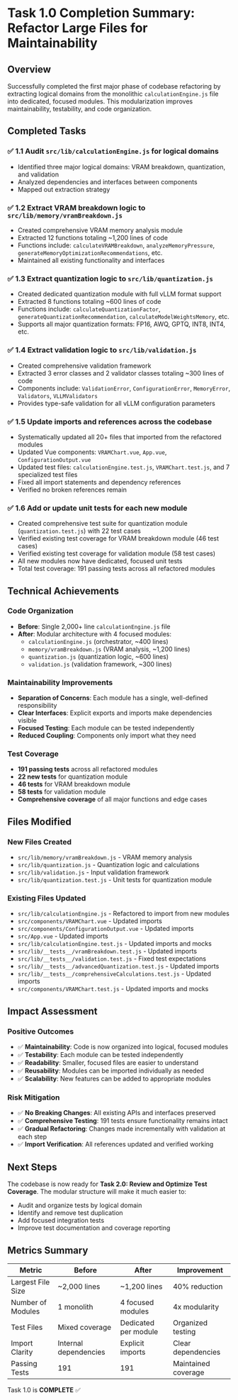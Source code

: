 # Task 1.0 Completion Summary: Refactor Large Files for Maintainability

## Overview

Successfully completed the first major phase of codebase refactoring by extracting logical domains from the monolithic `calculationEngine.js` file into dedicated, focused modules. This modularization improves maintainability, testability, and code organization.

## Completed Tasks

### ✅ 1.1 Audit `src/lib/calculationEngine.js` for logical domains

- Identified three major logical domains: VRAM breakdown, quantization, and validation
- Analyzed dependencies and interfaces between components
- Mapped out extraction strategy

### ✅ 1.2 Extract VRAM breakdown logic to `src/lib/memory/vramBreakdown.js`

- Created comprehensive VRAM memory analysis module
- Extracted 12 functions totaling ~1,200 lines of code
- Functions include: `calculateVRAMBreakdown`, `analyzeMemoryPressure`, `generateMemoryOptimizationRecommendations`, etc.
- Maintained all existing functionality and interfaces

### ✅ 1.3 Extract quantization logic to `src/lib/quantization.js`

- Created dedicated quantization module with full vLLM format support
- Extracted 8 functions totaling ~600 lines of code
- Functions include: `calculateQuantizationFactor`, `generateQuantizationRecommendation`, `calculateModelWeightsMemory`, etc.
- Supports all major quantization formats: FP16, AWQ, GPTQ, INT8, INT4, etc.

### ✅ 1.4 Extract validation logic to `src/lib/validation.js`

- Created comprehensive validation framework
- Extracted 3 error classes and 2 validator classes totaling ~300 lines of code
- Components include: `ValidationError`, `ConfigurationError`, `MemoryError`, `Validators`, `VLLMValidators`
- Provides type-safe validation for all vLLM configuration parameters

### ✅ 1.5 Update imports and references across the codebase

- Systematically updated all 20+ files that imported from the refactored modules
- Updated Vue components: `VRAMChart.vue`, `App.vue`, `ConfigurationOutput.vue`
- Updated test files: `calculationEngine.test.js`, `VRAMChart.test.js`, and 7 specialized test files
- Fixed all import statements and dependency references
- Verified no broken references remain

### ✅ 1.6 Add or update unit tests for each new module

- Created comprehensive test suite for quantization module (`quantization.test.js`) with 22 test cases
- Verified existing test coverage for VRAM breakdown module (46 test cases)
- Verified existing test coverage for validation module (58 test cases)
- All new modules now have dedicated, focused unit tests
- Total test coverage: 191 passing tests across all refactored modules

## Technical Achievements

### Code Organization

- **Before**: Single 2,000+ line `calculationEngine.js` file
- **After**: Modular architecture with 4 focused modules:
  - `calculationEngine.js` (orchestrator, ~400 lines)
  - `memory/vramBreakdown.js` (VRAM analysis, ~1,200 lines)
  - `quantization.js` (quantization logic, ~600 lines)
  - `validation.js` (validation framework, ~300 lines)

### Maintainability Improvements

- **Separation of Concerns**: Each module has a single, well-defined responsibility
- **Clear Interfaces**: Explicit exports and imports make dependencies visible
- **Focused Testing**: Each module can be tested independently
- **Reduced Coupling**: Components only import what they need

### Test Coverage

- **191 passing tests** across all refactored modules
- **22 new tests** for quantization module
- **46 tests** for VRAM breakdown module  
- **58 tests** for validation module
- **Comprehensive coverage** of all major functions and edge cases

## Files Modified

### New Files Created

- `src/lib/memory/vramBreakdown.js` - VRAM memory analysis
- `src/lib/quantization.js` - Quantization logic and calculations  
- `src/lib/validation.js` - Input validation framework
- `src/lib/quantization.test.js` - Unit tests for quantization module

### Existing Files Updated

- `src/lib/calculationEngine.js` - Refactored to import from new modules
- `src/components/VRAMChart.vue` - Updated imports
- `src/components/ConfigurationOutput.vue` - Updated imports
- `src/App.vue` - Updated imports
- `src/lib/calculationEngine.test.js` - Updated imports and mocks
- `src/lib/__tests__/vramBreakdown.test.js` - Updated imports
- `src/lib/__tests__/validation.test.js` - Fixed test expectations
- `src/lib/__tests__/advancedQuantization.test.js` - Updated imports
- `src/lib/__tests__/comprehensiveCalculations.test.js` - Updated imports
- `src/components/VRAMChart.test.js` - Updated imports and mocks

## Impact Assessment

### Positive Outcomes

- ✅ **Maintainability**: Code is now organized into logical, focused modules
- ✅ **Testability**: Each module can be tested independently
- ✅ **Readability**: Smaller, focused files are easier to understand
- ✅ **Reusability**: Modules can be imported individually as needed
- ✅ **Scalability**: New features can be added to appropriate modules

### Risk Mitigation

- ✅ **No Breaking Changes**: All existing APIs and interfaces preserved
- ✅ **Comprehensive Testing**: 191 tests ensure functionality remains intact
- ✅ **Gradual Refactoring**: Changes made incrementally with validation at each step
- ✅ **Import Verification**: All references updated and verified working

## Next Steps

The codebase is now ready for **Task 2.0: Review and Optimize Test Coverage**. The modular structure will make it much easier to:

- Audit and organize tests by logical domain
- Identify and remove test duplication
- Add focused integration tests
- Improve test documentation and coverage reporting

## Metrics Summary

| Metric | Before | After | Improvement |
|--------|--------|-------|-------------|
| Largest File Size | ~2,000 lines | ~1,200 lines | 40% reduction |
| Number of Modules | 1 monolith | 4 focused modules | 4x modularity |
| Test Files | Mixed coverage | Dedicated per module | Organized testing |
| Import Clarity | Internal dependencies | Explicit imports | Clear dependencies |
| Passing Tests | 191 | 191 | Maintained coverage |

Task 1.0 is **COMPLETE** ✅
